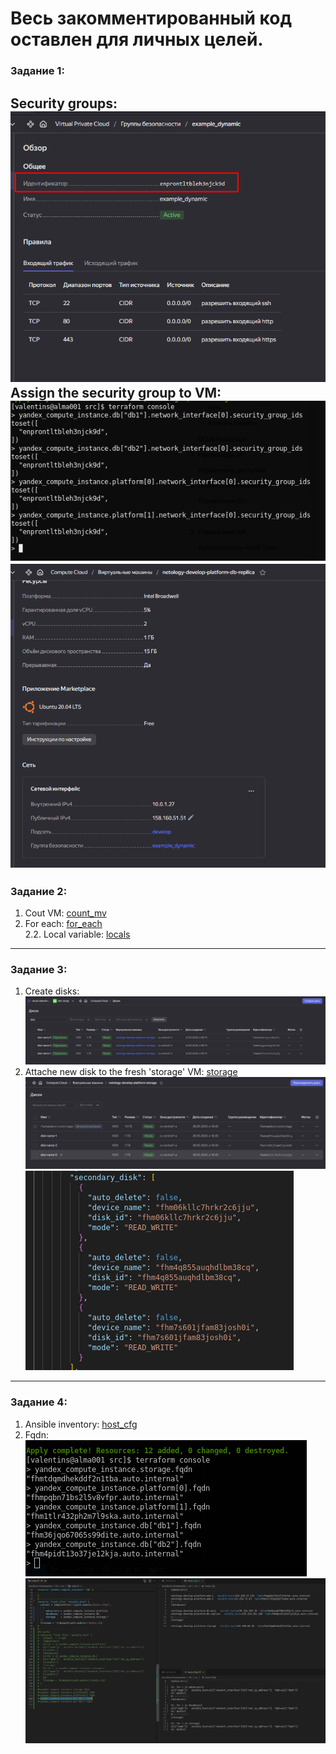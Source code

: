 #   Весь закомментированный код оставлен для личных целей.
### Задание 1:
Security groups:\
![security](./screenshots/secure_group_YC_id.png)\
Assign the security group to VM:\
![assign](./screenshots/security_group_console.png)\
![vm_DB](./screenshots/secure_group_DB-YC.png)
----
### Задание 2:
1. Cout VM:
[count_mv](./src/count-vm.tf)
2. For each:
[for_each](./src/for_each-vm.tf)\
2.2. Local variable:
[locals](./src/locals.tf)
----
### Задание 3:
1. Create disks:
![disks](./screenshots/secondary_disk-3.2.png)
2. Attache new disk to the fresh 'storage' VM:
[storage](./src/disk_vm.tf)
![storage_YC](./screenshots/storage_disks-YC.png)
![storage_state](./screenshots/storage_disks-state.png)
----
### Задание 4:
1. Ansible inventory:
[host_cfg](./src/hosts.tftpl)
3. Fqdn:\
![console](./screenshots/fqdn_console.png)
![vscode](./screenshots/fqdn_vscode.png)

